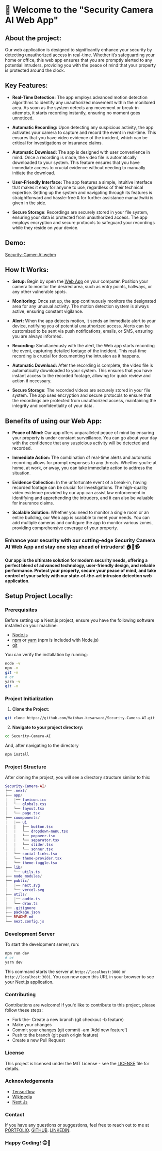  # 👋 Welcome to the "Security Camera AI Web App" 

## About the project:

Our web application is designed to significantly enhance your security by detecting unauthorized access in real-time. Whether it’s safeguarding your home or office, this web app ensures that you are promptly alerted to any potential intruders, providing you with the peace of mind that your property is protected around the clock.

## Key Features:

- **Real-Time Detection:** The app employs advanced motion detection algorithms to identify any unauthorized movement within the monitored area. As soon as the system detects any movement or break-in attempts, it starts recording instantly, ensuring no moment goes unnoticed.
  
- **Automatic Recording:** Upon detecting any suspicious activity, the app activates your camera to capture and record the event in real-time. This ensures that you have video evidence of the incident, which can be critical for investigations or insurance claims.

- **Automatic Download:** The app is designed with user convenience in mind. Once a recording is made, the video file is automatically downloaded to your system. This feature ensures that you have immediate access to crucial evidence without needing to manually initiate the download.

- **User-Friendly Interface:** The app features a simple, intuitive interface that makes it easy for anyone to use, regardless of their technical expertise. Setting up the system and navigating through its features is straightforward and hassle-free & for further assistance manual/wiki is given in the side.

- **Secure Storage:** Recordings are securely stored in your file system, ensuring your data is protected from unauthorized access. The app employs encryption and secure protocols to safeguard your recordings while they reside on your device.

## Demo: 

[Security-Camer-AI.webm](https://github.com/Vaibhav-kesarwani/Security-Camera-AI/assets/116189379/45231ad5-9779-4fae-ad95-824afcbfccad)

## How It Works:

- **Setup:** Begin by open the [Web App](security-camera-ai.vercel.app) on your computer. Position your camera to monitor the desired area, such as entry points, hallways, or any other vulnerable spots.

- **Monitoring:** Once set up, the app continuously monitors the designated area for any unusual activity. The motion detection system is always active, ensuring constant vigilance.

- **Alert:** When the app detects motion, it sends an immediate alert to your device, notifying you of potential unauthorized access. Alerts can be customized to be sent via push notifications, emails, or SMS, ensuring you are always informed.

- **Recording:** Simultaneously with the alert, the Web app starts recording the event, capturing detailed footage of the incident. This real-time recording is crucial for documenting the intrusion as it happens.

- **Automatic Download:** After the recording is complete, the video file is automatically downloaded to your system. This ensures that you have instant access to the recorded footage, allowing for quick review and action if necessary.

- **Secure Storage:** The recorded videos are securely stored in your file system. The app uses encryption and secure protocols to ensure that the recordings are protected from unauthorized access, maintaining the integrity and confidentiality of your data.

## Benefits of using our Web App:

- **Peace of Mind:** Our app offers unparalleled peace of mind by ensuring your property is under constant surveillance. You can go about your day with the confidence that any suspicious activity will be detected and recorded.

- **Immediate Action:** The combination of real-time alerts and automatic recording allows for prompt responses to any threats. Whether you’re at home, at work, or away, you can take immediate action to address the situation.

- **Evidence Collection:** In the unfortunate event of a break-in, having recorded footage can be crucial for investigations. The high-quality video evidence provided by our app can assist law enforcement in identifying and apprehending the intruders, and it can also be valuable for insurance claims.

- **Scalable Solution:** Whether you need to monitor a single room or an entire building, our Web app is scalable to meet your needs. You can add multiple cameras and configure the app to monitor various zones, providing comprehensive coverage of your property.

### Enhance your security with our cutting-edge Security Camera AI Web App and stay one step ahead of intruders! 🏠🔐📹

#### Our app is the ultimate solution for modern security needs, offering a perfect blend of advanced technology, user-friendly design, and reliable performance. Protect your property, secure your peace of mind, and take control of your safety with our state-of-the-art intrusion detection web application.

## Setup Project Locally:

### Prerequisites

Before setting up a Next.js project, ensure you have the following software installed on your machine:

- [Node.js](https://nodejs.org/en)
- [npm](https://nodejs.org/en) or [yarn](https://classic.yarnpkg.com/lang/en/docs/cli/install/) (npm is included with Node.js)
- [git](https://www.git-scm.com/download/win)

You can verify the installation by running:

```bash
node -v
npm -v
git -v
# or
yarn -v
git -v
```

### Project Initialization

1. <b>Clone the Project:</b>

```bash
git clone https://github.com/Vaibhav-kesarwani/Security-Camera-AI.git
```
2. <b>Navigate to your project directory:</b>

```bash
cd Security-Camera-AI
```
And, after navigating to the directory

```bash
npm install
```

### Project Structure

After cloning the project, you will see a directory structure similar to this:

```lua
Security-Camera-AI/
├── .next/
├── app/
|   |── favicon.ico
│   └── globals.css
│   └── layout.tsx
│   └── page.tsx
├── coomponents/
|   |── ui
│   │   ├── button.tsx
│   |   └── dropdown-menu.tsx
│   |   └── popover.tsx
│   |   └── separator.tsx
│   |   └── slider.tsx
│   |   └── sonner.tsx
│   └── social-links.tsx
│   └── theme-provider.tsx
│   └── theme-toggle.tsx
├── lib/
│   └── utils.ts
├── node_modules/
├── public/
│   |── next.svg
│   └── vercel.svg
├── utils/
│   |── audio.ts
│   └── draw.ts
├── .gitignore
├── package.json
├── README.md
└── next.config.js
```

### Development Server

To start the development server, run:

```bash
npm run dev
# or
yarn dev
```

This command starts the server at `http://localhost:3000` or `http://localhost:3001`. You can now open this URL in your browser to see your Next.js application.

### Contributing

Contributions are welcome! If you'd like to contribute to this project, please follow these steps:

- Fork the- Create a new branch (git checkout -b feature)
- Make your changes
- Commit your changes (git commit -am 'Add new feature')
- Push to the branch (git push origin feature)
- Create a new Pull Request

### License
This project is licensed under the MIT License - see the [LICENSE](https://github.com/Vaibhav-kesarwani/Security-Camera-AI/blob/master/LICENSE) file for details.

### Acknowledgements

- [Tensorflow](https://www.tensorflow.org/js/tutorials)
- [Wikipedia](https://en.wikipedia.org/wiki/Object_detection)
- [Next Js](https://nextjs.org/learn)

### Contact

If you have any questions or suggestions, feel free to reach out to me at 
[PORTFOLIO](https://vaibhavkesarwani.vercel.app).
[GITHUB](https://github.com/Vaibhav-kesarwani).
[LINKEDIN](https://www.linkedin.com/in/vaibhav-kesarwani-9b5b35252/).
<br/>

### Happy Coding! 😊👀
